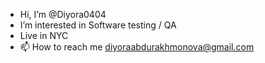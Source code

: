 -    Hi, I’m @Diyora0404
-    I’m interested in Software testing / QA
-    Live in NYC
- 📫 How to reach me diyoraabdurakhmonova@gmail.com

<!---
Diyora0404/Diyora0404 is a ✨ special ✨ repository because its `README.md` (this file) appears on your GitHub profile.
You can click the Preview link to take a look at your changes.
--->
